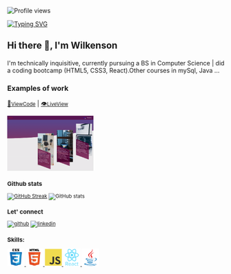 
![Profile views](https://gpvc.arturio.dev/wilkensoncode) 

 [![Typing SVG](https://readme-typing-svg.herokuapp.com?size=25&color=F746A1&lines=Currently+working+on+a+project+.+.+.;Posting+soon+)](https://git.io/typing-svg)

## Hi there 👋, I'm Wilkenson
####  

 I'm technically inquisitive, currently pursuing a BS in Computer Science | did a coding bootcamp (HTML5, CSS3, React).Other courses in mySql, Java ...  
 ### 
 
 ### Examples of work
 
<p>
 <a href="https://github.com/wilkensoncode/commerce">👾<small>ViewCode</small></a> | <a href="https://ezcomm.netlify.app/" target="_blank">👁<small>LiveView</view></a>
</p>
 <img src="ezgif.com-gif-maker.gif" width="200"/>
  
  
### Github stats

  [![GitHub Streak](http://github-readme-streak-stats.herokuapp.com?user=wilkensoncode&theme=radical&hide_border=true&date_format=M%20j%5B%2C%20Y%5D)](https://git.io/streak-stats) ![GitHub stats](https://github-readme-stats.vercel.app/api?username=wilkensoncode&show_icons=true&count_private=true&theme=react) 
  

### Let' connect

[<img src='https://cdn.jsdelivr.net/npm/simple-icons@3.0.1/icons/github.svg' alt='github' height='40'>](https://github.com/wilkensoncode) [<img src='https://www.svgrepo.com/show/138936/linkedin.svg' alt='linkedin' target='_blank' height='40'>](https://www.linkedin.com/in/wilkenson-hilarion/)

### Skills:

<a href="https://www.w3schools.com/css/" target="_blank" rel="noreferrer"><img src="https://raw.githubusercontent.com/devicons/devicon/master/icons/css3/css3-original-wordmark.svg" alt="css3" width="40" height="40"/>
</a> 
<a href="https://www.w3.org/html/" target="_blank" rel="noreferrer"> <img src="https://raw.githubusercontent.com/devicons/devicon/master/icons/html5/html5-original-wordmark.svg" alt="html5" width="40" height="40"/>
</a>
<a href="https://developer.mozilla.org/en-US/docs/Web/JavaScript" target="_blank" rel="noreferrer"> <img src="https://raw.githubusercontent.com/devicons/devicon/master/icons/javascript/javascript-original.svg" alt="javascript" width="40" height="40"/>
</a> 
<a href="https://reactjs.org/" target="_blank" rel="noreferrer"> <img src="https://raw.githubusercontent.com/devicons/devicon/master/icons/react/react-original-wordmark.svg" alt="react" width="40" height="40"/>
 <a href="https://www.java.com" target="_blank" rel="noreferrer"> <img src="https://raw.githubusercontent.com/devicons/devicon/master/icons/java/java-original.svg" alt="java" width="40" height="40"/>
</a> 
</a> 

 
 

 
